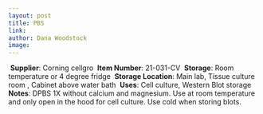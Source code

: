 ```yaml
---
layout: post 
title: PBS
link: 
author: Dana Woodstock
image: 
---
```

​
**Supplier**: Corning cellgro
​
**Item Number**: 21-031-CV
​
**Storage**: Room temperature or 4 degree fridge
​
**Storage Location**: Main lab, Tissue culture room , Cabinet above water bath
​
**Uses**: Cell culture, Western Blot storage
​
**Notes**: DPBS 1X without calcium and magnesium. Use at room temperature and only open in the hood for cell culture. Use cold when storing blots. 
